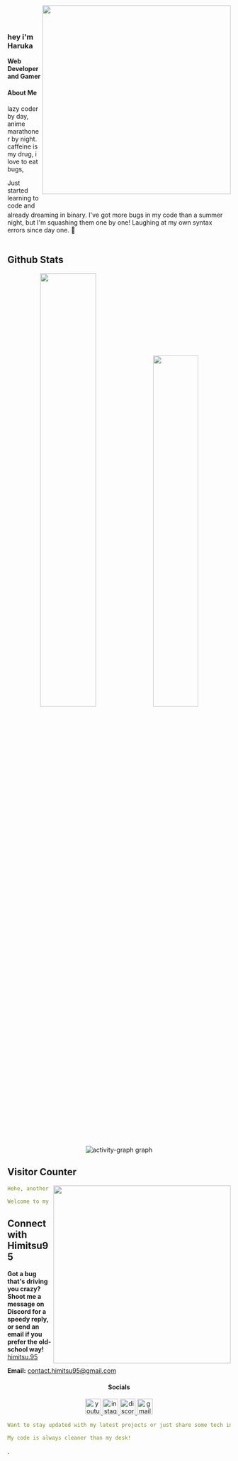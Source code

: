 <a href="https://discord.gg/nextezza-821061664354205806">
<img align="right" width="425" src="https://lanyard.cnrad.dev/api/733001033135161404?imgStyle=circle&gradient=e9d6d5-e9d6d5-f3b1b4-ffffff&bg=0d1117" style="position: relative; top: -10mm;">
</a>

### hey i'm Haruka

**Web Developer and Gamer** 

<h4 align="left">About Me</h4>

<a href="https://github.com/himitsu95"><img align="left" width="100" ></a>
lazy coder by day, anime marathoner by night. caffeine is my drug, i love to eat bugs,

Just started learning to code and already dreaming in binary. I've got more bugs in my code than a summer night, but I'm squashing them one by one! Laughing at my own syntax errors since day one. :bug:
<br><br>

## **Github Stats**
<!-- <div><a href="https://github.com/himitsu95"><img width="100"></a><div> -->
<p align="center"><img width="50%" src="https://github-readme-stats.vercel.app/api?username=himitsu95&show_icons=true&count_private=true&theme=react&hide_border=true&bg_color=0D1117"/> <img width="45%" src="https://github-readme-stats.vercel.app/api/top-langs/?username=himitsu95&show_icons=true&count_private=true&theme=react&hide_border=true&bg_color=0D1117&layout=compact"/>
</p>

<div align="center">
  <img src="https://github-readme-activity-graph.vercel.app/graph?username=himitsu95&bg_color=0d1117&color=ffffff&line=00ffee&point=ababab&area=true&hide_border=true" alt="activity-graph graph"  />
</div>

## **Visitor Counter**
<!-- <p align="center">
	<img src="https://count.getloli.com/get/@himanshu-137?theme=gelbooru"> <br/>
</p> -->
<a href="https://discord.com/users/733001033135161404"><img align="right" width=400 src="https://count.getloli.com/get/@himanshu-137?theme=gelbooru"></a>
<a href="https://github.com/himitsu95"><img align="left" width="100"></a>

```yaml
Hehe, another stalker has been caught.

Welcome to my shadowy domain, where the darkness hides many secrets and unseen eyes follow your every move. Enter at your own risk, for you may uncover more than you bargained for.
```

## **Connect with Himitsu95**
<a href="https://github.com/himitsu95"><img align="right" width="100" /></a>
**Got a bug that's driving you crazy? Shoot me a message on Discord for a speedy reply, or send an email if you prefer the old-school way!** [himitsu.95](https://discord.com/users/733001033135161404)

**Email:** contact.himitsu95@gmail.com


<h4 align="center">Socials</h4>

<div align="center">
  <a href="https://www.youtube.com/" target="_blank">
    <img src="https://img.shields.io/static/v1?message=Youtube&logo=youtube&label=&color=000&logoColor=pink&labelColor=&style=for-the-badge" height="35" alt="youtube logo" />
  </a>
  <a href="https://www.instagram.com/himitsu.95/" target="_blank">
    <img src="https://img.shields.io/static/v1?message=Instagram&logo=instagram&label=&color=000&logoColor=pink&labelColor=&style=for-the-badge" height="35" alt="instagram logo" />
  </a>
  <a href="https://discord.gg/nextezza-821061664354205806" target="_blank">
    <img src="https://img.shields.io/static/v1?message=Discord&logo=discord&label=&color=000&logoColor=pink&labelColor=&style=for-the-badge" height="35" alt="discord logo" />
  </a>
  <a href="mailto:contact.himitsu95@gmail.com" target="_blank">
    <img src="https://img.shields.io/static/v1?message=Gmail&logo=gmail&label=&color=000&logoColor=pink&labelColor=&style=for-the-badge" height="35" alt="gmail logo" />
  </a>
</div>

```yaml
Want to stay updated with my latest projects or just share some tech insights? Connect with me on YouTube, Instagram, Discord, or Gmail. Let's build something amazing together!

My code is always cleaner than my desk!
```
.
